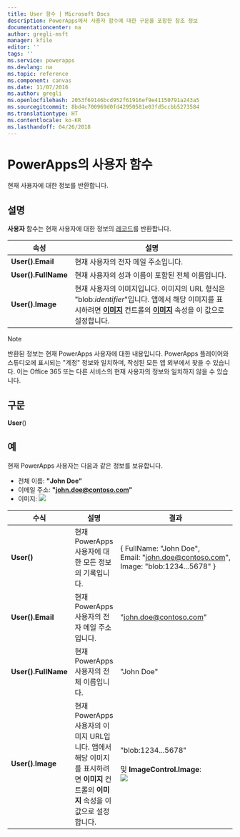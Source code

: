 ```yaml
---
title: User 함수 | Microsoft Docs
description: PowerApps에서 사용자 함수에 대한 구문을 포함한 참조 정보
documentationcenter: na
author: gregli-msft
manager: kfile
editor: ''
tags: ''
ms.service: powerapps
ms.devlang: na
ms.topic: reference
ms.component: canvas
ms.date: 11/07/2016
ms.author: gregli
ms.openlocfilehash: 2053f69146bcd952f61916ef9e41150791a243a5
ms.sourcegitcommit: 8bd4c700969d0fd42950581e03fd5ccbb5273584
ms.translationtype: HT
ms.contentlocale: ko-KR
ms.lasthandoff: 04/26/2018
---
```

# <a name="user-function-in-powerapps"></a>PowerApps의 사용자 함수
현재 사용자에 대한 정보를 반환합니다.

## <a name="description"></a>설명
**사용자** 함수는 현재 사용자에 대한 정보의 [레코드](../working-with-tables.md#records)를 반환합니다.

| 속성 | 설명 |
| --- | --- |
| **User().Email** |현재 사용자의 전자 메일 주소입니다. |
| **User().FullName** |현재 사용자의 성과 이름이 포함된 전체 이름입니다. |
| **User().Image** |현재 사용자의 이미지입니다. 이미지의 URL 형식은 "blob:*identifier*"입니다. 앱에서 해당 이미지를 표시하려면 **[이미지](../controls/control-image.md)** 컨트롤의 **[이미지](../controls/properties-visual.md)** 속성을 이 값으로 설정합니다. |

> [!NOTE]
> 반환된 정보는 현재 PowerApps 사용자에 대한 내용입니다.  PowerApps 플레이어와 스튜디오에 표시되는 "계정" 정보와 일치하며, 작성된 모든 앱 외부에서 찾을 수 있습니다.  이는 Office 365 또는 다른 서비스의 현재 사용자의 정보와 일치하지 않을 수 있습니다.

## <a name="syntax"></a>구문
**User**()

## <a name="examples"></a>예
현재 PowerApps 사용자는 다음과 같은 정보를 보유합니다.

* 전체 이름: **"John Doe"**
* 이메일 주소: **"john.doe@contoso.com"**
* 이미지: ![](media/function-user/john-doe-picture.png) 

| 수식 | 설명 | 결과 |
| --- | --- | --- |
| **User()** |현재 PowerApps 사용자에 대한 모든 정보의 기록입니다. |{ FullName:&nbsp;"John Doe", Email:&nbsp;"john.doe@contoso.com", Image:&nbsp;"blob:1234...5678" } |
| **User().Email** |현재 PowerApps 사용자의 전자 메일 주소입니다. |"john.doe@contoso.com" |
| **User().FullName** |현재 PowerApps 사용자의 전체 이름입니다. |"John Doe" |
| **User().Image** |현재 PowerApps 사용자의 이미지 URL입니다.  앱에서 해당 이미지를 표시하려면 **이미지** 컨트롤의 **이미지** 속성을 이 값으로 설정합니다. |"blob:1234...5678"<br><br>및 **ImageControl.Image**:<br>![](media/function-user/john-doe-picture.png) |

